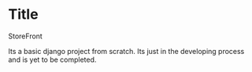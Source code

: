 # Title

StoreFront

Its a basic django project from scratch. Its just in the developing process and is yet to be completed.
